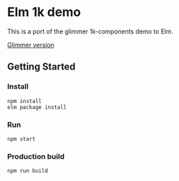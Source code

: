 # Elm 1k demo

This is a port of the glimmer 1k-components demo to Elm.

[Glimmer version](https://github.com/DingoEatingFuzz/glimmer-1k-components-demo)

## Getting Started

### Install

`npm install`\
`elm package install`

### Run

`npm start`

### Production build

`npm run build`
